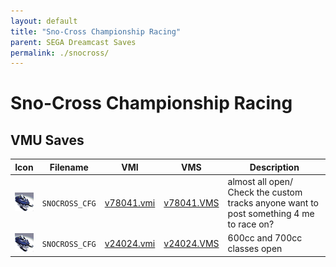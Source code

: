 ```yaml
---
layout: default
title: "Sno-Cross Championship Racing"
parent: SEGA Dreamcast Saves
permalink: ./snocross/
---
```

# Sno-Cross Championship Racing

## VMU Saves

| Icon | Filename | VMI | VMS | Description |
|------|----------|-----|-----|-------------|
| ![Sno-Cross Championship Racing](../icons/SNOCROSS_CFG.GIF) | `SNOCROSS_CFG` | [v78041.vmi](v78041.vmi) | [v78041.VMS](v78041.VMS) | almost all open/ Check the custom tracks anyone want to post something 4 me to race on?  |
| ![Sno-Cross Championship Racing](../icons/SNOCROSS_CFG.GIF) | `SNOCROSS_CFG` | [v24024.vmi](v24024.vmi) | [v24024.VMS](v24024.VMS) | 600cc and 700cc classes open  |
